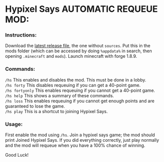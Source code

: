 # Hypixel Says AUTOMATIC REQUEUE MOD:

### Instructions:
Download the [latest release file](https://github.com/Yoursole1/HypixelSays/releases/latest), the one without `sources`.
Put this in the mods folder (which can be accessed by doing `%appdata%` in search, then opening `.minecraft` and `mods`).
Launch minecraft with forge 1.8.9.

### Commands:
`/hs` This enables and disables the mod. This must be done in a lobby.  
`/hs forty` This disables requeuing if you can get a 40-point game.  
`/hs fortyonly` This enables requeuing if you cannot get a 40-point game.  
`/hs help` This shows a summary of these commands.  
`/hs loss` This enables requeuing if you cannot get enough points and are guaranteed to lose the game.  
`/hs play` This is a shortcut to joining Hypixel Says.

### Usage:
First enable the mod using `/hs`.
Join a hypixel says game; the mod should print Joined Hypixel Says.
If you did everything correctly, just play normally and the mod will requeue when you have a 100% chance of winning.

Good Luck!
